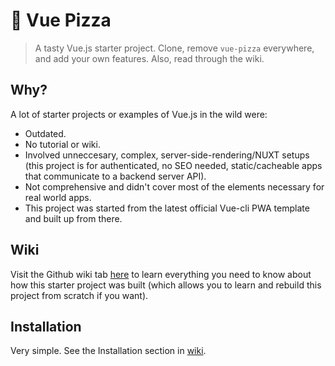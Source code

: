 # :pizza: Vue Pizza

> A tasty Vue.js starter project. Clone, remove `vue-pizza` everywhere, and add your own features. Also, read through the wiki.

## Why?

A lot of starter projects or examples of Vue.js in the wild were: 

- Outdated.
- No tutorial or wiki.
- Involved unneccesary, complex, server-side-rendering/NUXT setups (this project is for authenticated, no SEO needed, static/cacheable apps that communicate to a backend server API).
- Not comprehensive and didn't cover most of the elements necessary for real world apps.
- This project was started from the latest official Vue-cli PWA template and built up from there.

## Wiki

Visit the Github wiki tab [here](https://github.com/prograhammer/vue-pizza/wiki) to learn everything you need to know about
how this starter project was built (which allows you to learn and rebuild this project from scratch if you want).

## Installation

Very simple. See the Installation section in [wiki](https://github.com/prograhammer/vue-pizza/wiki).

